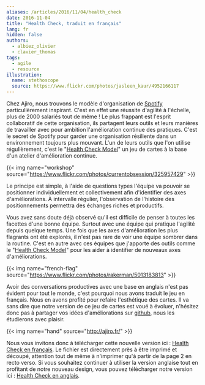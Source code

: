 ```yaml
---
aliases: /articles/2016/11/04/health_check
date: 2016-11-04
title: "Health Check, traduit en français"
lang: fr
hidden: false
authors:
  - albiez_olivier
  - clavier_thomas
tags:
  - agile
  - resource
illustration:
  name: stethoscope
  source: https://www.flickr.com/photos/jasleen_kaur/4952166117
---
```


Chez Ajiro, nous trouvons le modèle d'organisation de [Spotify] particulièrement inspirant. C'est en effet une réussite d'agilité à l'échelle, plus de 2000 salariés tout de même ! Le plus frappant est l'esprit collaboratif de cette organisation, ils partagent leurs outils et leurs manières de travailler avec pour ambition l'amélioration continue des pratiques. C'est le secret de Spotify pour garder une organisation résiliente dans un environnement toujours plus mouvant. L'un de leurs outils que l'on utilise régulièrement, c'est le "[Health Check Model]" un jeu de cartes à la base d'un atelier d'amélioration continue.

{{< img name="workshop" source="https://www.flickr.com/photos/currentobsession/325957429" >}}

Le principe est simple, à l'aide de questions types l'équipe va pouvoir se positionner individuellement et collectivement afin d'identifier des axes d'améliorations. À intervalle régulier, l'observation de l'histoire des positionnements permettra des échanges riches et productifs.

Vous avez sans doute déjà observé qu'il est difficile de penser à toutes les facettes d'une bonne équipe. Surtout avec une équipe qui pratique l'agilité depuis quelque temps. Une fois que les axes d'amélioration les plus flagrants ont été explorés, il n'est pas rare de voir une équipe sombrer dans la routine. C'est en autre avec ces équipes que j'apporte des outils comme le "[Health Check Model]" pour les aider à identifier de nouveaux axes d'améliorations.

{{< img name="french-flag" source="https://www.flickr.com/photos/rakerman/5013183813" >}}

Avoir des conversations productives avec une base en anglais n'est pas évident pour tout le monde, c'est pourquoi nous avons traduit le jeu en français. Nous en avons profité pour refaire l'esthétique des cartes. Il va sans dire que notre version de ce jeu de cartes est voué à évoluer, n'hésitez donc pas à partager vos idées d'améliorations sur [github](https://github.com/ajiro-fr/publications), nous les étudierons avec plaisir.

{{< img name="hand" source="http://ajiro.fr/" >}}

Nous vous invitons donc à télécharger cette nouvelle version ici : [Health Check en français]. Le fichier est directement près à être imprimé et découpé, attention tout de même à n'imprimer qu'à partir de la page 2 en recto verso.
Si vous souhaitez continuer à utiliser la version anglaise tout en profitant de notre nouveau design, vous pouvez télécharger notre version ici : [Health Check en anglais].


[Spotify]:  https://labs.spotify.com/
[Health Check Model]:  https://labs.spotify.com/2014/09/16/squad-health-check-model/
[Resources]: /resources
[Health Check en français]: /assets/resources/health_check/health-check-fr.pdf
[Health Check en anglais]: /assets/resources/health_check/health-check-en.pdf
